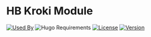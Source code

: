 # HB Kroki Module

[![Used By](https://flat.badgen.net/github/dependents-repo/hbstack/kroki?icon=github&label=used+by&color=green)](https://github.com/hbstack/kroki/network/dependents)
![Hugo Requirements](https://img.shields.io/badge/dynamic/json?color=important&label=requirements&query=requirements&logo=hugo&style=flat-square&url=https://api.razonyang.com/v1/hugo/modules/github.com/hbstack/kroki)
[![License](https://flat.badgen.net/github/license/hbstack/kroki)](https://github.com/hbstack/kroki/blob/main/LICENSE)
[![Version](https://flat.badgen.net/github/tag/hbstack/kroki)](https://github.com/hbstack/kroki/tags)
